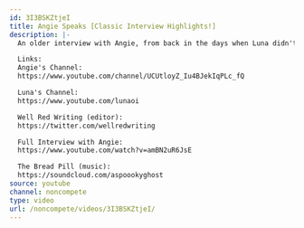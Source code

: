 ```yaml
---
id: 3I3BSKZtjeI
title: Angie Speaks [Classic Interview Highlights!]
description: |-
  An older interview with Angie, from back in the days when Luna didn't talk much :D

  Links:
  Angie's Channel:
  https://www.youtube.com/channel/UCUtloyZ_Iu4BJekIqPLc_fQ

  Luna's Channel:
  https://www.youtube.com/lunaoi

  Well Red Writing (editor):
  https://twitter.com/wellredwriting

  Full Interview with Angie:
  https://www.youtube.com/watch?v=amBN2uR6JsE

  The Bread Pill (music):
  https://soundcloud.com/aspoookyghost
source: youtube
channel: noncompete
type: video
url: /noncompete/videos/3I3BSKZtjeI/
---
```

